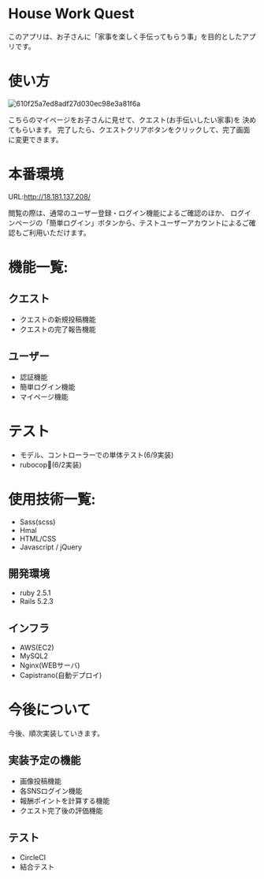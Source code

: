 
# House Work Quest
このアプリは、お子さんに「家事を楽しく手伝ってもらう事」を目的としたアプリです。

# 使い方
![610f25a7ed8adf27d030ec98e3a81f6a](https://user-images.githubusercontent.com/63326271/83354901-c7c1a500-a396-11ea-8050-ccca10ce4333.png)

こちらのマイページをお子さんに見せて、クエスト(お手伝いしたい家事)を
決めてもらいます。
完了したら、クエストクリアボタンをクリックして、完了画面に変更できます。

# 本番環境
URL:http://18.181.137.208/

閲覧の際は、通常のユーザー登録・ログイン機能によるご確認のほか、
ログインページの「簡単ログイン」ボタンから、テストユーザーアカウントによるご確認もご利用いただけます。

# 機能一覧:

## クエスト
- クエストの新規投稿機能
- クエストの完了報告機能

## ユーザー
- 認証機能
- 簡単ログイン機能
- マイページ機能

# テスト
- モデル、コントローラーでの単体テスト(6/9実装)
- rubocop(6/2実装)

# 使用技術一覧:
- Sass(scss)
- Hmal
- HTML/CSS
- Javascript / jQuery

## 開発環境
- ruby 2.5.1
- Rails 5.2.3

## インフラ
- AWS(EC2)
- MySQL2
- Nginx(WEBサーバ)
- Capistrano(自動デプロイ)

# 今後について
今後、順次実装していきます。

## 実装予定の機能
- 画像投稿機能
- 各SNSログイン機能
- 報酬ポイントを計算する機能
- クエスト完了後の評価機能

## テスト
- CircleCI
- 結合テスト

